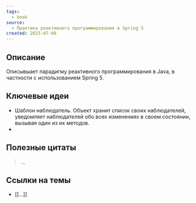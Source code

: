 ```yaml
---
tags:
  - book
source:
  - Практика реактивного программирования в Spring 5
created: 2025-07-06
---
```

## Описание  
Описывыает парадигму реактивного программирования в Java, в частности с использованием Spring 5.

## Ключевые идеи  
- Шаблон наблюдатель. Объект хранит список своих наблюдателей, уведомляет наблюдателей обо всех изменениях в своем состоянии, вызывая один из их методов.
- 
## Полезные цитаты  
> …

## Ссылки на темы  
- [[...]]